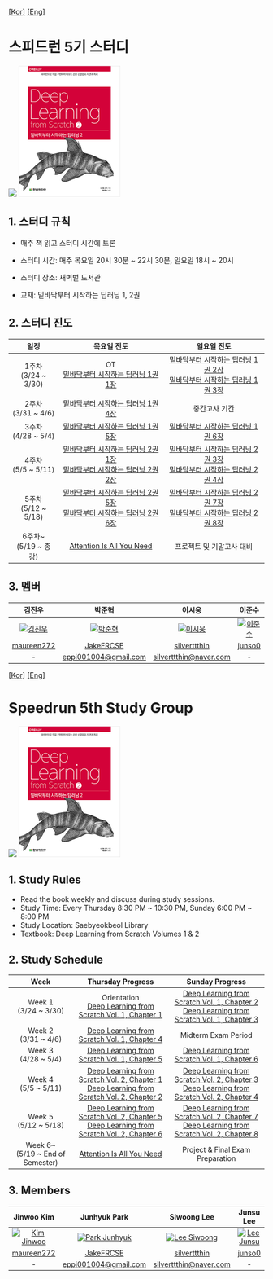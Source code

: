 [[Kor]](#스피드런-5기-스터디) [[Eng]](#speedrun-5th-study-group)

# 스피드런 5기 스터디
<p align = "left">
  <img src="https://github.com/WegraLee/deep-learning-from-scratch/blob/master/cover_image.jpg" width="200">
  <img src="https://github.com/ExcelsiorCJH/DLFromScratch2/blob/master/cover.jpg" width="200">
</p>

## 1. 스터디 규칙

- 매주 책 읽고 스터디 시간에 토론

- 스터디 시간: 매주 목요일 20시 30분 ~ 22시 30분, 일요일 18시 ~  20시

- 스터디 장소: 새벽벌 도서관

- 교재: 밑바닥부터 시작하는 딥러닝 1, 2권




## 2. 스터디 진도
|일정|목요일 진도|일요일 진도|
|:--:|:--:|:--:|
|1주차 <br> (3/24 ~ 3/30)| OT <br> [밑바닥부터 시작하는 딥러닝 1권 1장](https://github.com/JakeFRCSE/SpeedLearn05/tree/master/src/book01/ch01)| [밑바닥부터 시작하는 딥러닝 1권 2장](https://github.com/JakeFRCSE/SpeedLearn05/tree/master/src/book01/ch02) <br> [밑바닥부터 시작하는 딥러닝 1권 3장](https://github.com/JakeFRCSE/SpeedLearn05/tree/master/src/book01/ch03)|
|2주차 <br> (3/31 ~ 4/6)|[밑바닥부터 시작하는 딥러닝 1권 4장](https://github.com/JakeFRCSE/SpeedLearn05/tree/master/src/book01/ch04) | 중간고사 기간 |
|3주차 <br> (4/28 ~ 5/4)|[밑바닥부터 시작하는 딥러닝 1권 5장](https://github.com/JakeFRCSE/SpeedLearn05/tree/master/src/book01/ch05) | [밑바닥부터 시작하는 딥러닝 1권 6장](https://github.com/JakeFRCSE/SpeedLearn05/tree/master/src/book01/ch06) |
|4주차 <br> (5/5 ~ 5/11)|[밑바닥부터 시작하는 딥러닝 2권 1장](https://github.com/JakeFRCSE/SpeedLearn05/tree/master/src/book02/Chap01-Neural_Networks_Review) <br> [밑바닥부터 시작하는 딥러닝 2권 2장](https://github.com/JakeFRCSE/SpeedLearn05/tree/master/src/Chap02-Natural_Language_and_Distributed_Representation) | [밑바닥부터 시작하는 딥러닝 2권 3장](https://github.com/JakeFRCSE/SpeedLearn05/tree/master/src/book02/Chap03-Word2Vec) <br> [밑바닥부터 시작하는 딥러닝 2권 4장](https://github.com/JakeFRCSE/SpeedLearn05/tree/master/src/book02/Chap04-Word2Vec_Improved) |
|5주차 <br> (5/12 ~ 5/18)|[밑바닥부터 시작하는 딥러닝 2권 5장](https://github.com/JakeFRCSE/SpeedLearn05/tree/master/src/book02/Chap05-Recurrent_Neural_Network) <br> [밑바닥부터 시작하는 딥러닝 2권 6장](https://github.com/JakeFRCSE/SpeedLearn05/tree/master/src/book02/Chap06-Fancy_RNN) | [밑바닥부터 시작하는 딥러닝 2권 7장](https://github.com/JakeFRCSE/SpeedLearn05/tree/master/src/book02/Chap07-Seq2Seq) <br> [밑바닥부터 시작하는 딥러닝 2권 8장](https://github.com/JakeFRCSE/SpeedLearn05/tree/master/src/book02/Chap08-Attention) |
|6주차~ <br> (5/19 ~ 종강)| [Attention Is All You Need](https://arxiv.org/pdf/1706.03762) | 프로젝트 및 기말고사 대비 |

## 3. 멤버
| 김진우 | 박준혁 | 이시웅 | 이준수 |
|:-------:|:-------:| :------: | :------: |
|<a href="https://github.com/maureen272"><img width="100px" alt="김진우" src="https://avatars.githubusercontent.com/u/105576797?v=4" /></a>|<a href="https://github.com/JakeFRCSE"><img width="100px" alt="박준혁" src="https://avatars.githubusercontent.com/u/162955476?v=4" /></a>|<a href="https://github.com/silverttthin"><img width="100px" alt="이시웅" src="https://avatars.githubusercontent.com/u/83443857?v=4" /></a>|<a href="https://github.com/junso0"><img width="100px" alt="이준수" src="https://avatars.githubusercontent.com/u/183038724?v=4" /></a>| 
| [maureen272](https://github.com/maureen272) | [JakeFRCSE](https://github.com/JakeFRCSE) | [silverttthin](https://github.com/silverttthin) | [junso0](https://github.com/junso0) |
| - | eppi001004@gmail.com  | silverttthin@naver.com | - |

[[Kor]](#스피드런-5기-스터디) [[Eng]](#speedrun-5th-study-group)

# Speedrun 5th Study Group
<p align = "left">
  <img src="https://github.com/WegraLee/deep-learning-from-scratch/blob/master/cover_image.jpg" width="200">
  <img src="https://github.com/ExcelsiorCJH/DLFromScratch2/blob/master/cover.jpg" width="200">
</p>

## 1. Study Rules

- Read the book weekly and discuss during study sessions.
- Study Time: Every Thursday 8:30 PM ~ 10:30 PM, Sunday 6:00 PM ~ 8:00 PM
- Study Location: Saebyeokbeol Library
- Textbook: Deep Learning from Scratch Volumes 1 & 2

## 2. Study Schedule
| Week | Thursday Progress | Sunday Progress |
|:--:|:--:|:--:|
| Week 1 <br> (3/24 ~ 3/30) | Orientation <br> [Deep Learning from Scratch Vol. 1, Chapter 1](https://github.com/JakeFRCSE/SpeedLearn05/tree/master/src/book01/ch01) | [Deep Learning from Scratch Vol. 1, Chapter 2](https://github.com/JakeFRCSE/SpeedLearn05/tree/master/src/book01/ch02) <br> [Deep Learning from Scratch Vol. 1, Chapter 3](https://github.com/JakeFRCSE/SpeedLearn05/tree/master/src/book01/ch03) |
| Week 2 <br> (3/31 ~ 4/6) | [Deep Learning from Scratch Vol. 1, Chapter 4](https://github.com/JakeFRCSE/SpeedLearn05/tree/master/src/book01/ch04) | Midterm Exam Period |
| Week 3 <br> (4/28 ~ 5/4) | [Deep Learning from Scratch Vol. 1, Chapter 5](https://github.com/JakeFRCSE/SpeedLearn05/tree/master/src/book01/ch05) | [Deep Learning from Scratch Vol. 1, Chapter 6](https://github.com/JakeFRCSE/SpeedLearn05/tree/master/src/book01/ch06) |
| Week 4 <br> (5/5 ~ 5/11) | [Deep Learning from Scratch Vol. 2, Chapter 1](https://github.com/JakeFRCSE/SpeedLearn05/tree/master/src/book02/Chap01-Neural_Networks_Review) <br> [Deep Learning from Scratch Vol. 2, Chapter 2](https://github.com/JakeFRCSE/SpeedLearn05/tree/master/src/Chap02-Natural_Language_and_Distributed_Representation) | [Deep Learning from Scratch Vol. 2, Chapter 3](https://github.com/JakeFRCSE/SpeedLearn05/tree/master/src/book02/Chap03-Word2Vec) <br> [Deep Learning from Scratch Vol. 2, Chapter 4](https://github.com/JakeFRCSE/SpeedLearn05/tree/master/src/book02/Chap04-Word2Vec_Improved) |
| Week 5 <br> (5/12 ~ 5/18) | [Deep Learning from Scratch Vol. 2, Chapter 5](https://github.com/JakeFRCSE/SpeedLearn05/tree/master/src/book02/Chap05-Recurrent_Neural_Network) <br> [Deep Learning from Scratch Vol. 2, Chapter 6](https://github.com/JakeFRCSE/SpeedLearn05/tree/master/src/book02/Chap06-Fancy_RNN) | [Deep Learning from Scratch Vol. 2, Chapter 7](https://github.com/JakeFRCSE/SpeedLearn05/tree/master/src/book02/Chap07-Seq2Seq) <br> [Deep Learning from Scratch Vol. 2, Chapter 8](https://github.com/JakeFRCSE/SpeedLearn05/tree/master/src/book02/Chap08-Attention) |
| Week 6~ <br> (5/19 ~ End of Semester) | [Attention Is All You Need](https://arxiv.org/pdf/1706.03762) | Project & Final Exam Preparation |

## 3. Members
| Jinwoo Kim | Junhyuk Park | Siwoong Lee | Junsu Lee |
|:-------:|:-------:| :------: | :------: |
|<a href="https://github.com/maureen272"><img width="100px" alt="Kim Jinwoo" src="https://avatars.githubusercontent.com/u/105576797?v=4" /></a>|<a href="https://github.com/JakeFRCSE"><img width="100px" alt="Park Junhyuk" src="https://avatars.githubusercontent.com/u/162955476?v=4" /></a>|<a href="https://github.com/silverttthin"><img width="100px" alt="Lee Siwoong" src="https://avatars.githubusercontent.com/u/83443857?v=4" /></a>|<a href="https://github.com/junso0"><img width="100px" alt="Lee Junsu" src="https://avatars.githubusercontent.com/u/183038724?v=4" /></a>|
| [maureen272](https://github.com/maureen272) | [JakeFRCSE](https://github.com/JakeFRCSE) | [silverttthin](https://github.com/silverttthin) | [junso0](https://github.com/junso0) |
| - | eppi001004@gmail.com | silverttthin@naver.com | - |
